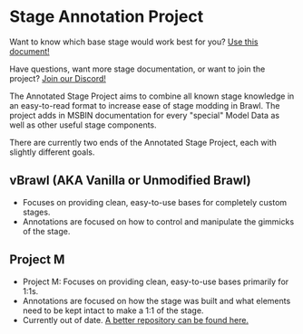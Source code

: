 # Stage Annotation Project

Want to know which base stage would work best for you? [Use this document!](https://drive.google.com/open?id=1NYoHjmyNmERtXhjMqux2Sm3084MP88qHceoEOceykkA)

Have questions, want more stage documentation, or want to join the project? [Join our Discord!](https://discord.gg/s7c8763)

The Annotated Stage Project aims to combine all known stage knowledge in an easy-to-read format to increase ease of stage modding in Brawl.
The project adds in MSBIN documentation for every "special" Model Data as well as other useful stage components.

There are currently two ends of the Annotated Stage Project, each with slightly different goals.

## vBrawl (AKA Vanilla or Unmodified Brawl)
- Focuses on providing clean, easy-to-use bases for completely custom stages.
- Annotations are focused on how to control and manipulate the gimmicks of the stage.

## Project M
- Project M: Focuses on providing clean, easy-to-use bases primarily for 1:1s.
- Annotations are focused on how the stage was built and what elements need to be kept intact to make a 1:1 of the stage.
- Currently out of date. [A better repository can be found here.](https://github.com/soopercool101/Stage-Templates-1to1s)
